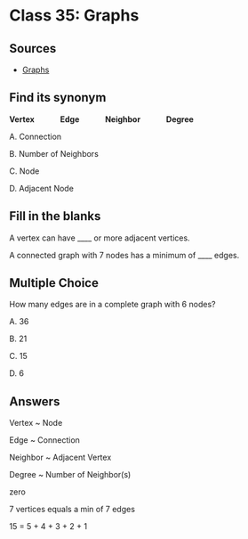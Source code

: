 # Class 35: Graphs

## Sources
- [Graphs](https://codefellows.github.io/common_curriculum/data_structures_and_algorithms/Code_401/class-35/resources/graphs.html)


## Find its synonym

**Vertex              Edge              Neighbor              Degree**

A. Connection              

B. Number of Neighbors

C. Node

D. Adjacent Node

## Fill in the blanks

A vertex can have ____ or more adjacent vertices.


A connected graph with 7 nodes has a minimum of ____ edges.


## Multiple Choice

How many edges are in a complete graph with 6 nodes?

A. 36

B. 21

C. 15

D. 6







## Answers
Vertex ~ Node

Edge ~ Connection

Neighbor ~ Adjacent Vertex

Degree ~ Number of Neighbor(s)

zero

7 vertices equals a min of 7 edges

15 = 5 + 4 + 3 + 2 + 1

